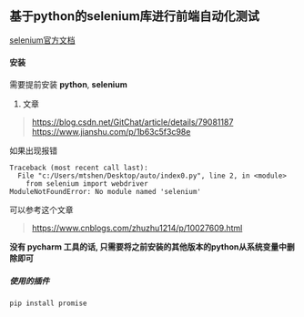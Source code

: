 ## 基于python的selenium库进行前端自动化测试

[selenium官方文档](https://www.selenium.dev/documentation/zh-cn/)

#### 安装
需要提前安装 **python**, **selenium**

1. 文章
> https://blog.csdn.net/GitChat/article/details/79081187
> https://www.jianshu.com/p/1b63c5f3c98e

如果出现报错
```
Traceback (most recent call last):
  File "c:/Users/mtshen/Desktop/auto/index0.py", line 2, in <module>
    from selenium import webdriver
ModuleNotFoundError: No module named 'selenium'
```
可以参考这个文章
> https://www.cnblogs.com/zhuzhu1214/p/10027609.html

**没有 pycharm 工具的话, 只需要将之前安装的其他版本的python从系统变量中删除即可**


##### 使用的插件
```
pip install promise
```
